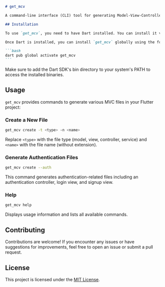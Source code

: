 ````markdown
# get_mcv

A command-line interface (CLI) tool for generating Model-View-Controller (MVC) files in Flutter projects.

## Installation

To use `get_mcv`, you need to have Dart installed. You can install it via [Flutter](https://flutter.dev/docs/get-started/install) or [Dart SDK](https://dart.dev/get-dart).

Once Dart is installed, you can install `get_mcv` globally using the following command:

```bash
dart pub global activate get_mcv
```
````

Make sure to add the Dart SDK's bin directory to your system's PATH to access the installed binaries.

## Usage

`get_mcv` provides commands to generate various MVC files in your Flutter project:

### Create a New File

```bash
get_mcv create -t <type> -n <name>
```

Replace `<type>` with the file type (model, view, controller, service) and `<name>` with the file name (without extension).

### Generate Authentication Files

```bash
get_mcv create --auth
```

This command generates authentication-related files including an authentication controller, login view, and signup view.

### Help

```bash
get_mcv help
```

Displays usage information and lists all available commands.

## Contributing

Contributions are welcome! If you encounter any issues or have suggestions for improvements, feel free to open an issue or submit a pull request.

## License

This project is licensed under the [MIT License](LICENSE).

```

```
